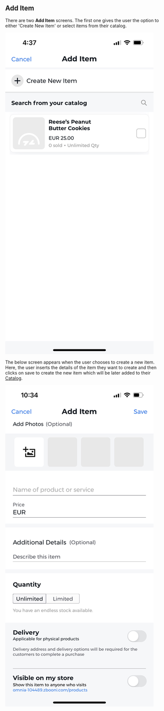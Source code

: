 ## Add Item

There are two **Add Item** screens. The first one gives the user the option to either 'Create New Item' or select items from their catalog.

![Add Item Screen](../../images/screenshots/create-order/03.jpg?raw=true "Add Item")

The below screen appears when the user chooses to create a new item. Here, the user inserts the details of the item they want to create and then clicks on save to create the new item which will be later added to their [Catalog](../store/catalog.md).

![Add Item Screen](../../images/screenshots/create-order/04.jpg?raw=true "Add Item")